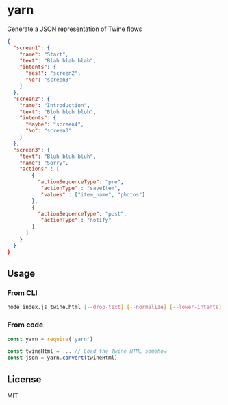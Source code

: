 # yarn

Generate a JSON representation of Twine flows

```json
{
  "screen1": {
    "name": "Start",
    "text": "Blah blah blah",
    "intents": {
      "Yes!": "screen2",
      "No": "screen3"
    }
  },
  "screen2": {
    "name": "Introduction",
    "text": "Bloh bloh bloh",
    "intents": {
      "Maybe": "screen4",
      "No": "screen3"
    }
  },
  "screen3": {
    "text": "Bluh bluh bluh",
    "name": "Sorry",
    "actions" : [
        {
          "actionSequenceType": "pre",
           "actionType" : "saveItem",
           "values" : ["item_name", "photos"]
        },
        {
          "actionSequenceType": "post",
           "actionType" : "notify"
        }
      ]
    }
  }
}
```

## Usage

### From CLI

```sh
node index.js twine.html [--drop-text] [--normalize] [--lower-intents] > export.json
```

### From code

```javascript
const yarn = require('yarn')

const twineHtml = ... // Load the Twine HTML somehow
const json = yarn.convert(twineHtml)
```

## License

MIT

